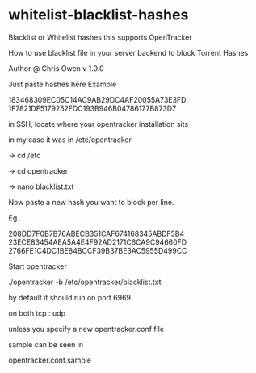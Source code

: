 # whitelist-blacklist-hashes
Blacklist or Whitelist hashes this supports OpenTracker

How to use blacklist file in your server backend to block Torrent Hashes
 
Author @ Chris Owen
v 1.0.0
 



Just paste hashes here
Example
<hex></hex>
<hex></hex>
  
  
183468309EC05C14AC9AB29DC4AF20055A73E3FD
1F7821DF5179252FDC193B946B04786177B873D7
  
in SSH, locate where your opentracker installation sits

in my case it was in /etc/opentracker
  
-> cd /etc

-> cd opentracker

-> nano blacklist.txt
  
  
Now paste a new hash you want to block per line.

Eg..

208DD7F0B7B76ABECB351CAF674168345ABDF5B4
23ECE83454AEA5A4E4F92AD2171C6CA9C94660FD
2766FE1C4DC1BE84BCCF39B37BE3AC5955D499CC
  
Start opentracker
  
./opentracker -b /etc/opentracker/blacklist.txt
  
by default it should run on port 6969
  
on both tcp : udp
  
unless you specify a new opentracker.conf file
  
sample can be seen in
  
opentracker.conf.sample
  
  
